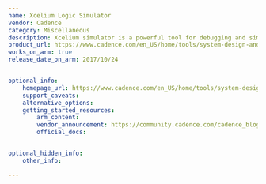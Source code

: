 ```yaml
---
name: Xcelium Logic Simulator
vendor: Cadence
category: Miscellaneous
description: Xcelium simulator is a powerful tool for debugging and simulating digital designs.
product_url: https://www.cadence.com/en_US/home/tools/system-design-and-verification/simulation-and-testbench-verification/xcelium-simulator.html
works_on_arm: true
release_date_on_arm: 2017/10/24


optional_info:
    homepage_url: https://www.cadence.com/en_US/home/tools/system-design-and-verification/simulation-and-testbench-verification/xcelium-simulator.html
    support_caveats:
    alternative_options:
    getting_started_resources:
        arm_content:
        vendor_announcement: https://community.cadence.com/cadence_blogs_8/b/breakfast-bytes/posts/xcelium-on-arm-servers
        official_docs:


optional_hidden_info:
    other_info: 

---
```

